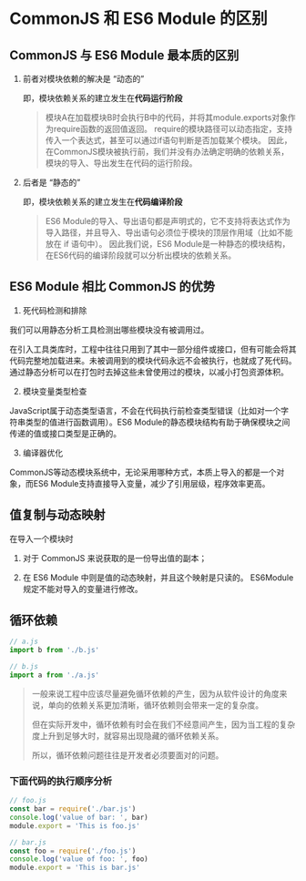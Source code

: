 # CommonJS 和 ES6 Module 的区别

## CommonJS 与 ES6 Module 最本质的区别

1. 前者对模块依赖的解决是 “动态的”
   
   即，模块依赖关系的建立发生在**代码运行阶段**

   > 模块A在加载模块B时会执行B中的代码，并将其module.exports对象作为require函数的返回值返回。
   > require的模块路径可以动态指定，支持传入一个表达式，甚至可以通过if语句判断是否加载某个模块。
   > 因此，在CommonJS模块被执行前，我们并没有办法确定明确的依赖关系，模块的导入、导出发生在代码的运行阶段。

2. 后者是 “静态的”
   
   即，模块依赖关系的建立发生在**代码编译阶段**
   
   > ES6 Module的导入、导出语句都是声明式的，它不支持将表达式作为导入路径，并且导入、导出语句必须位于模块的顶层作用域（比如不能放在 if 语句中）。
   > 因此我们说，ES6 Module是一种静态的模块结构，在ES6代码的编译阶段就可以分析出模块的依赖关系。


## ES6 Module 相比 CommonJS 的优势

1. 死代码检测和排除

我们可以用静态分析工具检测出哪些模块没有被调用过。

在引入工具类库时，工程中往往只用到了其中一部分组件或接口，但有可能会将其代码完整地加载进来。未被调用到的模块代码永远不会被执行，也就成了死代码。通过静态分析可以在打包时去掉这些未曾使用过的模块，以减小打包资源体积。

2. 模块变量类型检查

JavaScript属于动态类型语言，不会在代码执行前检查类型错误（比如对一个字符串类型的值进行函数调用）。ES6 Module的静态模块结构有助于确保模块之间传递的值或接口类型是正确的。

3. 编译器优化

CommonJS等动态模块系统中，无论采用哪种方式，本质上导入的都是一个对象，而ES6 Module支持直接导入变量，减少了引用层级，程序效率更高。

## 值复制与动态映射

在导入一个模块时

1. 对于 CommonJS 来说获取的是一份导出值的副本；

2. 在 ES6 Module 中则是值的动态映射，并且这个映射是只读的。
   ES6Module 规定不能对导入的变量进行修改。

## 循环依赖

```js
// a.js
import b from './b.js'

// b.js
import a from './a.js'
```

> 一般来说工程中应该尽量避免循环依赖的产生，因为从软件设计的角度来说，单向的依赖关系更加清晰，循环依赖则会带来一定的复杂度。
> 
> 但在实际开发中，循环依赖有时会在我们不经意间产生，因为当工程的复杂度上升到足够大时，就容易出现隐藏的循环依赖关系。
> 
> 所以，循环依赖问题往往是开发者必须要面对的问题。

### 下面代码的执行顺序分析

```js
// foo.js
const bar = require('./bar.js')
console.log('value of bar: ', bar)
module.export = 'This is foo.js'

// bar.js
const foo = require('./foo.js')
console.log('value of foo: ', foo)
module.export = 'This is bar.js'
```
